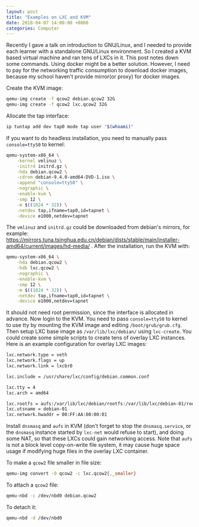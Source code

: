 ```yaml
---
layout: post
title: "Examples on LXC and KVM"
date: 2018-04-07 14:00:00 +0800
categories: Computer
---
```


Recently I gave a talk on introduction to GNU/Linux, and I needed to provide each learner with a standalone GNU/Linux environment. So I created a KVM based virtual machine and ran tens of LXCs in it. This post notes down some commands. Using docker might be a better solution. However, I need to pay for the networking traffic consumption to download docker images, because my school haven't provide mirror(or proxy) for docker images.

Create the KVM image:
```bash
qemu-img create -f qcow2 debian.qcow2 32G
qemu-img create -f qcow2 lxc.qcow2 32G
```
Allocate the tap interface:
```bash
ip tuntap add dev tap0 mode tap user "$(whoami)"
```
If you want to do headless installation, you need to manually pass `console=ttyS0` to kernel:
```bash
qemu-system-x86_64 \
    -kernel vmlinuz \
    -initrd initrd.gz \
    -hda debian.qcow2 \
    -cdrom debian-9.4.0-amd64-DVD-1.iso \
    -append "console=ttyS0" \
    -nographic \
    -enable-kvm \
    -smp 12 \
    -m $((1024 * 32)) \
    -netdev tap,ifname=tap0,id=tapnet \
    -device e1000,netdev=tapnet
```
The `vmlinuz` and `initrd.gz` could be downloaded from debian's mirrors, for example: https://mirrors.tuna.tsinghua.edu.cn/debian/dists/stable/main/installer-amd64/current/images/hd-media/ . After the installation, run the KVM with:
```bash
qemu-system-x86_64 \
    -hda debian.qcow2 \
    -hdb lxc.qcow2 \
    -nographic \
    -enable-kvm \
    -smp 12 \
    -m $((1024 * 32)) \
    -netdev tap,ifname=tap0,id=tapnet \
    -device e1000,netdev=tapnet
```
It should not need root permission, since the interface is allocated in advance. Now login to the KVM. You need to pass `console=ttyS0` to kernel to use tty by mounting the KVM image and editing `/boot/grub/grub.cfg`. Then setup LXC base image as `/var/lib/lxc/debian/` using `lxc-create`. You could create some simple scripts to create tens of overlay LXC instances. Here is an example configuration for overlay LXC images:
```bash
lxc.network.type = veth
lxc.network.flags = up
lxc.network.link = lxcbr0

lxc.include = /usr/share/lxc/config/debian.common.conf

lxc.tty = 4
lxc.arch = amd64

lxc.rootfs = aufs:/var/lib/lxc/debian/rootfs:/var/lib/lxc/debian-01/rootfs
lxc.utsname = debian-01
lxc.network.hwaddr = 00:FF:AA:00:00:01
```
Install `dnsmasq` and `aufs` in KVM (don't forget to stop the `dnsmasq.service`, or the `dnsmasq` instance started by `lxc-net` would refuse to start), and doing some NAT, so that these LXCs could gain networking access. Note that `aufs` is not a block level copy-on-write file system, it may cause huge space usage if modifying huge files in the overlay LXC container.

To make a `qcow2` file smaller in file size:
```bash
qemu-img convert -O qcow2 -c lxc.qcow2{,_smaller}
```
To attach a `qcow2` file:
```bash
qemu-nbd -c /dev/nbd0 debian.qcow2
```
To detach it:
```bash
qemu-nbd -d /dev/nbd0
```
